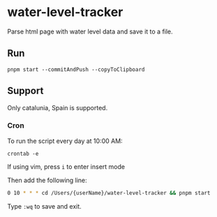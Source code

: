 # water-level-tracker
Parse html page with water level data and save it to a file.

## Run
```
pnpm start --commitAndPush --copyToClipboard
```

## Support
Only catalunia, Spain is supported.

### Cron
To run the script every day at 10:00 AM:

```
crontab -e
```
If using vim, press `i` to enter insert mode

Then add the following line:
```bash
0 10 * * * cd /Users/{userName}/water-level-tracker && pnpm start
```

Type `:wq` to save and exit.